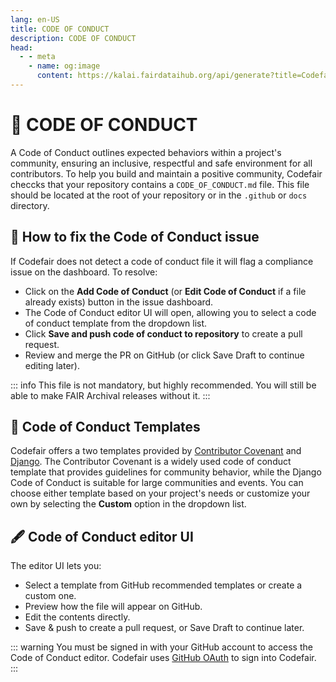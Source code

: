 ```yaml
---
lang: en-US
title: CODE OF CONDUCT
description: CODE OF CONDUCT
head:
  - - meta
    - name: og:image
      content: https://kalai.fairdataihub.org/api/generate?title=Codefair%20Documentation&description=Code%20of%20Conduct&app=codefair&org=fairdataihub
---
```


# :handshake: CODE OF CONDUCT

A Code of Conduct outlines expected behaviors within a project's community, ensuring an inclusive, respectful and safe environment for all contributors. To help you build and maintain a positive community, Codefair checcks that your repository contains a `CODE_OF_CONDUCT.md` file. This file should be located at the root of your repository or in the `.github` or `docs` directory.

## :hammer: How to fix the Code of Conduct issue

If Codefair does not detect a code of conduct file it will flag a compliance issue on the dashboard. To resolve:

- Click on the **Add Code of Conduct** (or **Edit Code of Conduct** if a file already exists) button in the issue dashboard.
- The Code of Conduct editor UI will open, allowing you to select a code of conduct template from the dropdown list.
- Click **Save and push code of conduct to repository** to create a pull request.
- Review and merge the PR on GitHub (or click Save Draft to continue editing later).

::: info
This file is not mandatory, but highly recommended. You will still be able to make FAIR Archival releases without it.
:::

## :memo: Code of Conduct Templates

Codefair offers a two templates provided by [Contributor Covenant](https://www.contributor-covenant.org/) and [Django](https://www.djangoproject.com/conduct/). The Contributor Covenant is a widely used code of conduct template that provides guidelines for community behavior, while the Django Code of Conduct is suitable for large communities and events. You can choose either template based on your project's needs or customize your own by selecting the **Custom** option in the dropdown list.

## :fountain_pen: Code of Conduct editor UI

The editor UI lets you:

- Select a template from GitHub recommended templates or create a custom one.
- Preview how the file will appear on GitHub.
- Edit the contents directly.
- Save & push to create a pull request, or Save Draft to continue later.

::: warning
You must be signed in with your GitHub account to access the Code of Conduct editor. Codefair uses [GitHub OAuth](installation.md#key-oauth-sign-in-permissions) to sign into Codefair.
:::
